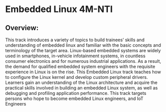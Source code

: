 # Embedded Linux 4M-NTI
 
 ## Overview:

This track introduces a variety of topics to build trainees’ skills and understanding of embedded linux and familiar with the basic concepts and terminology of the target area.
Linux-based embedded systems are widely used in smartphones, in-vehicle infotainment systems, in countless consumer electronics and for numerous industrial applications. As a result, the demand for qualified embedded system engineers with the requisite experience in Linux is on the rise. This Embedded Linux track teaches how to configure the Linux kernel and develop custom peripheral drivers. Learners gain an understanding of the Linux architecture and acquire the practical skills involved in building an embedded Linux system, as well as debugging and profiling application performance. This track targets persons who hope to become embedded Linux engineers, and IoT Engineers
